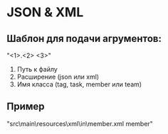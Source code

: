 # JSON & XML

## Шаблон  для подачи агрументов:
  "<1>.<2> <3>"
  1) Путь к файлу
  2) Расширение (json или xml)
  3) Имя класса (tag, task, member или team)

## Пример
  "src\main\resources\xml\in\member.xml member"
